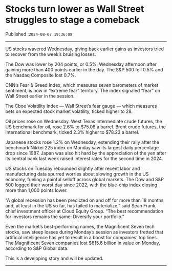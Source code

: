 # Stocks turn lower as Wall Street struggles to stage a comeback

Published :`2024-08-07 19:36:09`

---

US stocks wavered Wednesday, giving back earlier gains as investors tried to recover from the week’s bruising losses.

The Dow was lower by 204 points, or 0.5%, Wednesday afternoon after gaining more than 400 points earlier in the day. The S&P 500 fell 0.5% and the Nasdaq Composite lost 0.7%.

CNN’s Fear & Greed Index, which measures seven barometers of market sentiment, is now in “extreme fear” territory. The index signaled “fear” on Wall Street earlier in the session.

The Cboe Volatility Index — Wall Street’s fear gauge — which measures bets on expected stock market volatility, ticked higher to 28.

Oil prices rose on Wednesday. West Texas Intermediate crude futures, the US benchmark for oil, rose 2.6% to $75.08 a barrel. Brent crude futures, the international benchmark, ticked 2.3% higher to $78.23 a barrel.

Japanese stocks rose 1.2% on Wednesday, extending their rally after the benchmark Nikkei 225 index on Monday saw its largest daily percentage drop since 1987. Japan was also hit hard by the appreciation of the yen after its central bank last week raised interest rates for the second time in 2024.

US stocks on Tuesday rebounded slightly after recent labor and manufacturing data spurred worries about slowing growth in the US economy, fueling a painful selloff across global markets. The Dow and S&P 500 logged their worst day since 2022, with the blue-chip index closing more than 1,000 points lower.

“A global recession has been predicted on and off for more than 18 months and, at least in the US so far, has failed to materialize,” said Sean Frank, chief investment officer at Cloud Equity Group. “The best recommendation for investors remains the same: Diversify your portfolio.”

Even the market’s best-performing names, the Magnificent Seven tech stocks, saw steep losses during Monday’s session as investors fretted that artificial intelligence has yet to result in a boost for companies’ top lines. The Magnificent Seven companies lost $615.6 billion in value on Monday, according to S&P Global data.

This is a developing story and will be updated.

---

